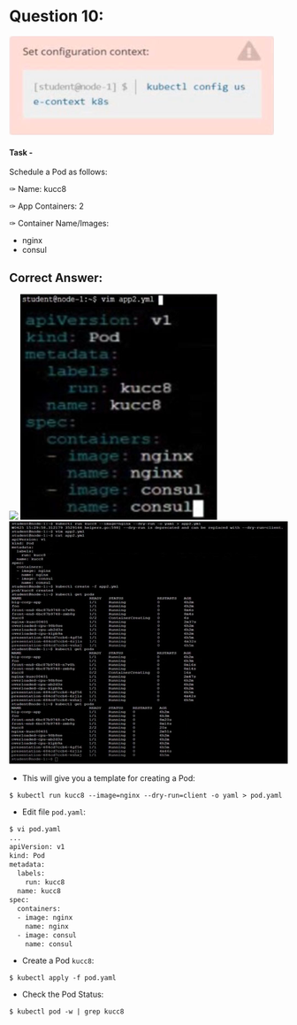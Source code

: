 # Question 10:

![](./context10.png)


#### Task -
Schedule a Pod as follows:

✑ Name: kucc8

✑ App Containers: 2

✑ Container Name/Images:

- nginx
- consul

## Correct Answer:

![](./answer10-01.png)
![](./answer10-02.png)
![](./answer10-03.png)

- This will give you a template for creating a Pod:
```
$ kubectl run kucc8 --image=nginx --dry-run=client -o yaml > pod.yaml
```

- Edit file ```pod.yaml```:
```
$ vi pod.yaml
...
apiVersion: v1
kind: Pod
metadata:
  labels:
    run: kucc8
  name: kucc8
spec:
  containers:
  - image: nginx
    name: nginx
  - image: consul
    name: consul
```

- Create a Pod ```kucc8```:
```
$ kubectl apply -f pod.yaml
```

- Check the Pod Status:
```
$ kubectl pod -w | grep kucc8
```